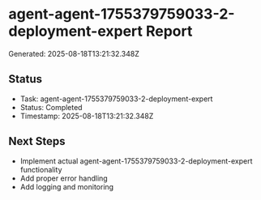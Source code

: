 # agent-agent-1755379759033-2-deployment-expert Report

Generated: 2025-08-18T13:21:32.348Z

## Status
- Task: agent-agent-1755379759033-2-deployment-expert
- Status: Completed
- Timestamp: 2025-08-18T13:21:32.348Z

## Next Steps
- Implement actual agent-agent-1755379759033-2-deployment-expert functionality
- Add proper error handling
- Add logging and monitoring
